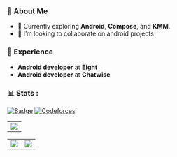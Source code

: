 ### 🌟 About Me


- 🔭 Currently exploring **Android**, **Compose**, and **KMM**. 
- 👯 I’m looking to collaborate on android projects

### 💼 Experience  

- **Android developer** at **Eight**  
- **Android developer** at **Chatwise**

### 📊 Stats :
[![Badge](https://cp-logo.vercel.app/codechef/gautam_coder1)](https://www.codechef.com/users/gautam_coder1) [![Codeforces](https://badges.riever.dev/codeforces/gautamcoder4019k.svg)](https://codeforces.com/profile/gautamcoder4019k)
<table align="center">
  <tr>
    <td>
      <img src="https://github-readme-streak-stats.herokuapp.com?user=GautamCoder4019k&theme=aura_dark&hide_border=true&card_width=705">
    </td>
  </tr>
</table>

<table align="center">
  <tr>
    <td>
      <img src="http://github-profile-summary-cards.vercel.app/api/cards/stats?username=GautamCoder4019k&theme=aura_dark">
    </td>
    <td>
      <img src="http://github-profile-summary-cards.vercel.app/api/cards/most-commit-language?username=GautamCoder4019k&theme=aura_dark">
    </td>
  </tr>
</table>

